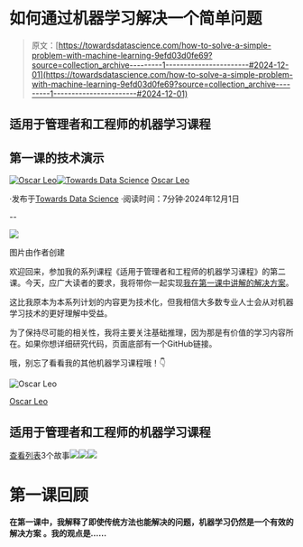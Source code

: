# 如何通过机器学习解决一个简单问题

> 原文：[https://towardsdatascience.com/how-to-solve-a-simple-problem-with-machine-learning-9efd03d0fe69?source=collection_archive---------1-----------------------#2024-12-01](https://towardsdatascience.com/how-to-solve-a-simple-problem-with-machine-learning-9efd03d0fe69?source=collection_archive---------1-----------------------#2024-12-01)  

## 适用于管理者和工程师的机器学习课程  

## 第一课的技术演示  

[](https://medium.com/@oscarleo?source=post_page---byline--9efd03d0fe69--------------------------------)[![Oscar Leo](../Images/cc6aa03ee3e83ae70c49770c0614689d.png)](https://medium.com/@oscarleo?source=post_page---byline--9efd03d0fe69--------------------------------)[](https://towardsdatascience.com/?source=post_page---byline--9efd03d0fe69--------------------------------)[![Towards Data Science](../Images/a6ff2676ffcc0c7aad8aaf1d79379785.png)](https://towardsdatascience.com/?source=post_page---byline--9efd03d0fe69--------------------------------) [Oscar Leo](https://medium.com/@oscarleo?source=post_page---byline--9efd03d0fe69--------------------------------)  

·发布于[Towards Data Science](https://towardsdatascience.com/?source=post_page---byline--9efd03d0fe69--------------------------------) ·阅读时间：7分钟·2024年12月1日  

--  

![](../Images/a26d364640943c539af1dd08708d85ae.png)  

图片由作者创建  

欢迎回来，参加我的系列课程《适用于管理者和工程师的机器学习课程》的第二课。今天，应广大读者的要求，我将带你一起实现[我在第一课中讲解的解决方案](https://medium.com/p/8488fc175253)。  

这比我原本为本系列计划的内容更为技术化，但我相信大多数专业人士会从对机器学习技术的更好理解中受益。  

为了保持尽可能的相关性，我将主要关注基础推理，因为那是有价值的学习内容所在。如果你想详细研究代码，页面底部有一个GitHub链接。  

哦，别忘了看看我的其他机器学习课程哦！👇  

![Oscar Leo](../Images/598d9784d40bc9b0143de94cbc0fa03b.png)  

[Oscar Leo](https://medium.com/@oscarleo?source=post_page-----9efd03d0fe69--------------------------------)  

## 适用于管理者和工程师的机器学习课程  

[查看列表](https://medium.com/@oscarleo/list/ml-lessons-for-managers-and-engineers-630e5efff657?source=post_page-----9efd03d0fe69--------------------------------)3个故事![](../Images/f6742bb2373cebc6979dccfebae56fa0.png)![](../Images/6ec3a2b885d5b528fc116f5ec90927e6.png)![](../Images/54c0874ffdb0581d2445b2fdbcb294f3.png)  

# 第一课回顾  

**在第一课中，我解释了即使传统方法也能解决的问题，机器学习仍然是一个有效的解决方案** **。我的观点是……**  
